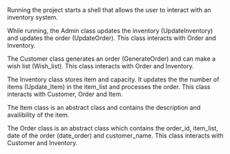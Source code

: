 Running the project starts a shell that allows the user to interact with an inventory system.

While running, the Admin class updates the inventory (UpdateInventory) and updates the order (UpdateOrder). This class interacts with Order and Inventory.

The Customer class generates an order (GenerateOrder) and can make a wish list (Wish_list). This class interacts with Order and Inventory. 

The Inventory class stores item and capacity. It updates the the number of items (Update_Item) in the item_list and processes the order. This class interacts with Customer, Order and Item. 

The Item class is an abstract class and contains the description and availibility of the item. 

The Order class is an abstract class which contains the order_id, item_list, date of the order (date_order) and customer_name. This class interacts with Customer and Inventory. 
